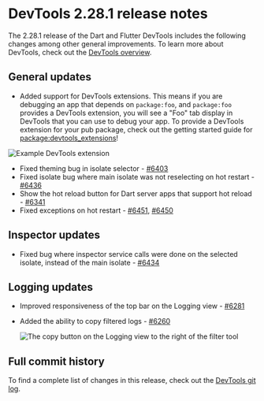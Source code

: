 # DevTools 2.28.1 release notes

The 2.28.1 release of the Dart and Flutter DevTools
includes the following changes among other general improvements.
To learn more about DevTools, check out the
[DevTools overview](https://docs.flutter.dev/tools/devtools).

## General updates

* Added support for DevTools extensions.
  This means if you are debugging an app that depends on `package:foo`,
  and `package:foo` provides a DevTools extension,
  you will see a "Foo" tab display in DevTools
  that you can use to debug your app.
  To provide a DevTools extension for your pub package,
  check out the getting started guide for
  [package:devtools_extensions](https://pub.dev/packages/devtools_extensions)!

![Example DevTools extension](/assets/docs/tools/devtools/release-notes/images-2.28.1/example_devtools_extension.png "Example DevTools extension for package:foo_package")

* Fixed theming bug in isolate selector -
  [#6403](https://github.com/flutter/devtools/pull/6403)
* Fixed isolate bug where main isolate was not reselecting on hot restart -
  [#6436](https://github.com/flutter/devtools/pull/6436)
* Show the hot reload button for Dart server apps that support hot reload -
  [#6341](https://github.com/flutter/devtools/pull/6341)
* Fixed exceptions on hot restart -
  [#6451](https://github.com/flutter/devtools/pull/6451),
  [#6450](https://github.com/flutter/devtools/pull/6450)

## Inspector updates

* Fixed bug where inspector service calls were done on the selected isolate,
  instead of the main isolate -
  [#6434](https://github.com/flutter/devtools/pull/6434)

## Logging updates

* Improved responsiveness of the top bar on the Logging view -
  [#6281](https://github.com/flutter/devtools/pull/6281)

* Added the ability to copy filtered logs -
  [#6260](https://github.com/flutter/devtools/pull/6260)

  ![The copy button on the Logging view to the right of the filter tool](/assets/docs/tools/devtools/release-notes/images-2.28.1/logger_copy.png "The Logging view copy button")

## Full commit history

To find a complete list of changes in this release, check out the
[DevTools git log](https://github.com/flutter/devtools/tree/v2.28.1).
